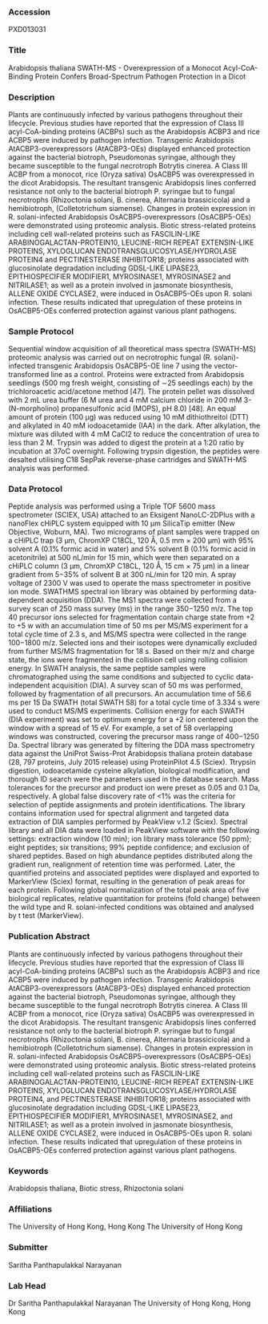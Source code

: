 ### Accession
PXD013031

### Title
Arabidopsis thaliana SWATH-MS -  Overexpression of a Monocot Acyl-CoA-Binding Protein Confers Broad-Spectrum Pathogen Protection in a Dicot

### Description
Plants are continuously infected by various pathogens throughout their lifecycle. Previous studies have reported that the expression of Class III acyl-CoA-binding proteins (ACBPs) such as the Arabidopsis ACBP3 and rice ACBP5 were induced by pathogen infection. Transgenic Arabidopsis AtACBP3-overexpressors (AtACBP3-OEs) displayed enhanced protection against the bacterial biotroph, Pseudomonas syringae, although they became susceptible to the fungal necrotroph Botrytis cinerea. A Class III ACBP from a monocot, rice (Oryza sativa) OsACBP5 was overexpressed in the dicot Arabidopsis. The resultant transgenic Arabidopsis lines conferred resistance not only to the bacterial biotroph P. syringae but to fungal necrotrophs (Rhizoctonia solani, B. cinerea, Alternaria brassicicola) and a hemibiotroph, (Colletotrichum siamense). Changes in protein expression in R. solani-infected Arabidopsis OsACBP5-overexpressors (OsACBP5-OEs) were demonstrated using proteomic analysis. Biotic stress-related proteins including cell wall-related proteins such as FASCILIN-LIKE ARABINOGALACTAN-PROTEIN10, LEUCINE-RICH REPEAT EXTENSIN-LIKE PROTEINS, XYLOGLUCAN ENDOTRANSGLUCOSYLASE/HYDROLASE PROTEIN4 and PECTINESTERASE INHIBITOR18; proteins associated with glucosinolate degradation including GDSL-LIKE LIPASE23, EPITHIOSPECIFIER MODIFIER1, MYROSINASE1, MYROSINASE2 and NITRILASE1; as well as a protein involved in jasmonate biosynthesis, ALLENE OXIDE CYCLASE2, were induced in OsACBP5-OEs upon R. solani infection. These results indicated that upregulation of these proteins in OsACBP5-OEs conferred protection against various plant pathogens.

### Sample Protocol
Sequential window acquisition of all theoretical mass spectra (SWATH-MS) proteomic analysis was carried out on necrotrophic fungal (R. solani)-infected transgenic Arabidopsis OsACBP5-OE line 7 using the vector-transformed line as a control. Proteins were extracted from Arabidopsis seedlings (500 mg fresh weight, consisting of ∼25 seedlings each) by the trichloroacetic acid/acetone method [47]. The protein pellet was dissolved with 2 mL urea buffer (6 M urea and 4 mM calcium chloride in 200 mM 3-(N-morpholino) propanesulfonic acid (MOPS), pH 8.0) [48]. An equal amount of protein (100 μg) was reduced using 10 mM dithiothreitol (DTT) and alkylated in 40 mM iodoacetamide (IAA) in the dark. After alkylation, the mixture was diluted with 4 mM CaCl2 to reduce the concentration of urea to less than 2 M. Trypsin was added to digest the protein at a 1:20 ratio by incubation at 37oC overnight. Following trypsin digestion, the peptides were desalted utilising C18 SepPak reverse-phase cartridges and SWATH-MS analysis was performed.

### Data Protocol
Peptide analysis was performed using a Triple TOF 5600 mass spectrometer (SCIEX, USA) attached to an Eksigent NanoLC-2DPlus with a nanoFlex cHiPLC system equipped with 10 μm SilicaTip emitter (New Objective, Woburn, MA). Two micrograms of plant samples were trapped on a cHiPLC trap (3 μm, ChromXP C18CL, 120 Å, 0.5 mm × 200 μm) with 95% solvent A (0.1% formic acid in water) and 5% solvent B (0.1% formic acid in acetonitrile) at 500 nL/min for 15 min, which were then separated on a cHiPLC column (3 μm, ChromXP C18CL, 120 Å, 15 cm × 75 μm) in a linear gradient from 5−35% of solvent B at 300 nL/min for 120 min. A spray voltage of 2300 V was used to operate the mass spectrometer in positive ion mode. SWATHMS spectral ion library was obtained by performing data-dependent acquisition (DDA). The MS1 spectra were collected from a survey scan of 250 mass survey (ms) in the range 350−1250 m/z. The top 40 precursor ions selected for fragmentation contain charge state from +2 to +5 w with an accumulation time of 50 ms per MS/MS experiment for a total cycle time of 2.3 s, and MS/MS spectra were collected in the range 100−1800 m/z. Selected ions and their isotopes were dynamically excluded from further MS/MS fragmentation for 18 s. Based on their m/z and charge state, the ions were fragmented in the collision cell using rolling collision energy. In SWATH analysis, the same peptide samples were chromatographed using the same conditions and subjected to cyclic data-independent acquisition (DIA). A survey scan of 50 ms was performed, followed by fragmentation of all precursors. An accumulation time of 56.6 ms per 15 Da SWATH (total SWATH 58) for a total cycle time of 3.334 s were used to conduct MS/MS experiments. Collision energy for each SWATH (DIA experiment) was set to optimum energy for a +2 ion centered upon the window with a spread of 15 eV. For example, a set of 58 overlapping windows was constructed, covering the precursor mass range of 400−1250 Da.  Spectral library was generated by filtering the DDA mass spectrometry data against the UniProt Swiss-Prot Arabidopsis thaliana protein database (28, 797 proteins, July 2015 release) using ProteinPilot 4.5 (Sciex). Ttrypsin digestion, iodoacetamide cysteine alkylation, biological modification, and thorough ID search were the parameters used in the database search. Mass tolerances for the precursor and product ion were preset as 0.05 and 0.1 Da, respectively. A global false discovery rate of <1% was the criteria for selection of peptide assignments and protein identifications. The library contains information used for spectral alignment and targeted data extraction of DIA samples performed by PeakView v.1.2 (Sciex). Spectral library and all DIA data were loaded in PeakView software with the following settings: extraction window (10 min); ion library mass tolerance (50 ppm); eight peptides; six transitions; 99% peptide confidence; and exclusion of shared peptides. Based on high abundance peptides distributed along the gradient run, realignment of retention time was performed. Later, the quantified proteins and associated peptides were displayed and exported to MarkerView (Sciex) format, resulting in the generation of peak areas for each protein. Following global normalization of the total peak area of five biological replicates, relative quantitation for proteins (fold change) between the wild type and R. solani-infected conditions was obtained and analysed by t test (MarkerView).

### Publication Abstract
Plants are continuously infected by various pathogens throughout their lifecycle. Previous studies have reported that the expression of Class III acyl-CoA-binding proteins (ACBPs) such as the Arabidopsis ACBP3 and rice ACBP5 were induced by pathogen infection. Transgenic Arabidopsis AtACBP3-overexpressors (AtACBP3-OEs) displayed enhanced protection against the bacterial biotroph, Pseudomonas syringae, although they became susceptible to the fungal necrotroph Botrytis cinerea. A Class III ACBP from a monocot, rice (Oryza sativa) OsACBP5 was overexpressed in the dicot Arabidopsis. The resultant transgenic Arabidopsis lines conferred resistance not only to the bacterial biotroph P. syringae but to fungal necrotrophs (Rhizoctonia solani, B. cinerea, Alternaria brassicicola) and a hemibiotroph (Colletotrichum siamense). Changes in protein expression in R. solani-infected Arabidopsis OsACBP5-overexpressors (OsACBP5-OEs) were demonstrated using proteomic analysis. Biotic stress-related proteins including cell wall-related proteins such as FASCILIN-LIKE ARABINOGALACTAN-PROTEIN10, LEUCINE-RICH REPEAT EXTENSIN-LIKE PROTEINS, XYLOGLUCAN ENDOTRANSGLUCOSYLASE/HYDROLASE PROTEIN4, and PECTINESTERASE INHIBITOR18; proteins associated with glucosinolate degradation including GDSL-LIKE LIPASE23, EPITHIOSPECIFIER MODIFIER1, MYROSINASE1, MYROSINASE2, and NITRILASE1; as well as a protein involved in jasmonate biosynthesis, ALLENE OXIDE CYCLASE2, were induced in OsACBP5-OEs upon R. solani infection. These results indicated that upregulation of these proteins in OsACBP5-OEs conferred protection against various plant pathogens.

### Keywords
Arabidopsis thaliana, Biotic stress, Rhizoctonia solani

### Affiliations
The University of Hong Kong, Hong Kong
The  University of Hong Kong

### Submitter
Saritha Panthapulakkal Narayanan

### Lab Head
Dr Saritha Panthapulakkal Narayanan
The University of Hong Kong, Hong Kong


